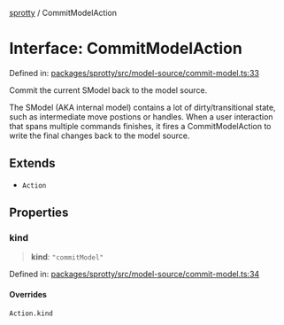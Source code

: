 
[sprotty](../globals) / CommitModelAction

# Interface: CommitModelAction

Defined in: [packages/sprotty/src/model-source/commit-model.ts:33](https://github.com/eclipse-sprotty/sprotty/blob/f9b2433481cc27a1ac0c92d525a92039ae7f6c76/packages/sprotty/src/model-source/commit-model.ts#L33)

Commit the current SModel back to the model source.

The SModel (AKA internal model) contains a lot of dirty/transitional state, such
as intermediate move postions or handles. When a user interaction that spans multiple
commands finishes, it fires a CommitModelAction to write the final changes back to
the model source.

## Extends

- `Action`

## Properties

### kind

> **kind**: `"commitModel"`

Defined in: [packages/sprotty/src/model-source/commit-model.ts:34](https://github.com/eclipse-sprotty/sprotty/blob/f9b2433481cc27a1ac0c92d525a92039ae7f6c76/packages/sprotty/src/model-source/commit-model.ts#L34)

#### Overrides

`Action.kind`

